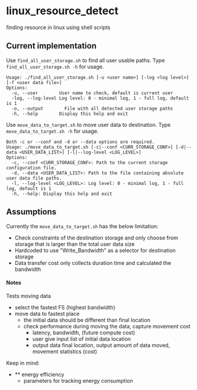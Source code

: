 # linux_resource_detect
finding resource in linux using shell scripts

## Current implementation
Use `find_all_user_storage.sh` to find all user usable paths. Type `find_all_user_storage.sh -h` for usage.
```
Usage: ./find_all_user_storage.sh [-u <user name>] [-log <log level>] [-f <user data file>]
Options:
  -u, --user        User name to check, default is current user
  -log, --log-level Log level: 0 - minimal log, 1 - full log, default is 1
  -o, --output        File with all detected user storage paths
  -h, --help        Display this help and exit
```

Use `move_data_to_target.sh` to move user data to destination. Type `move_data_to_target.sh -h` for usage.
```
Both -c or --conf and -d or --data options are required.
Usage: ./move_data_to_target.sh [-c|--conf <CURR_STORAGE_CONF>] [-d|--data <USER_DATA_LIST>] [-l|--log-level <LOG_LEVEL>]
Options:
  -c, --conf <CURR_STORAGE_CONF>: Path to the current storage configuration file.
  -d, --data <USER_DATA_LIST>: Path to the file containing absolute user data file paths.
  -l, --log-level <LOG_LEVEL>: Log level: 0 - minimal log, 1 - full log, default is 1
  -h, --help: Display this help and exit
```

## Assumptions
Currently the `move_data_to_target.sh` has the below limitation:
- Check constraints of the destination storage and only choose from storage that is larger than the total user data size
- Hardcoded to use "Write_Bandwidth" as a selector for destination storage
- Data transfer cost only collects duration time and calculated the bandwidth



#### Notes
Tests moving data
- select the fastest FS (highest bandwidth)
- move data to fastest place
	- the initial data should be different than final location
	- check performance during moving the data, capture movement cost
		- latency, bandwidth, (future compute cost)
		- user give input list of initial data location
		- output data final location, output amount of data moved, movement statistics (cost)

Keep in mind:
- ** energy efficiency
	- parameters for tracking energy consumption